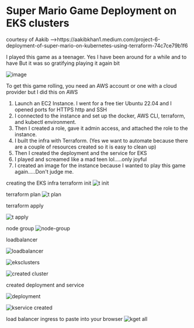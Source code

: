 <h1>Super Mario Game Deployment on EKS clusters</h1>
courtesy of Aakib -->https://aakibkhan1.medium.com/project-6-deployment-of-super-mario-on-kubernetes-using-terraform-74c7ce79b1f6

I played this game as a teenager. Yes I have been around for a while and to have
But it was so gratifying playing it again bit

![image](https://github.com/user-attachments/assets/84232888-e5e9-4325-8a0b-213d67930688)

To get this game rolling, you need an AWS account or one with a cloud provider but I did this on AWS

1. Launch an EC2 Instance. I went for a free tier Ubuntu 22.04 and I opened ports for HTTPS http and SSH
2. I connected to the instance and set up the docker, AWS CLI, terraform, and kubectl environment.
3. Then I created a role, gave it admin access, and attached the role to the instance.
4. I built the infra with Terraform. (Yes we want to automate because there are a couple of resources created so it is easy to clean up)
5. Then I created the deployment and the service for EKS
6. I played and screamed like a mad teen lol.....only joyful
7. I created an image for the instance because I wanted to play this game again.....Don't judge me.

creating the EKS infra
terraform init
![t init](https://github.com/user-attachments/assets/68a12595-878f-463d-942b-d31d57789868)

terraform plan
![t plan](https://github.com/user-attachments/assets/bd157148-2529-42fc-b6ce-13cb76887b00)

terraform apply

![t apply](https://github.com/user-attachments/assets/4d10e739-7839-432f-931b-f43aac72ef3f)


node group
![node-group](https://github.com/user-attachments/assets/0d94a4c1-147a-4344-9ae1-2317bd6ce32a)

loadbalancer

![loadbalancer](https://github.com/user-attachments/assets/196f29e0-9b45-4cb6-bf1a-8b2546f3c85a)



![eksclusters](https://github.com/user-attachments/assets/989f3529-154a-4612-8a9e-325dd45c9619)


![created cluster](https://github.com/user-attachments/assets/4c850b41-c151-4842-8b8c-6760adecc5db)

created deployment and service

![deployment](https://github.com/user-attachments/assets/32037920-ed91-43e3-8577-66fd6d97fa03)

![kservice created](https://github.com/user-attachments/assets/e5c4bd05-92a3-40e9-b8bc-a9a5a28dec36)



load balancer ingress to paste into your browser
![kget all](https://github.com/user-attachments/assets/a6dcd4f7-c6eb-42bc-9e51-966603b3899e)

